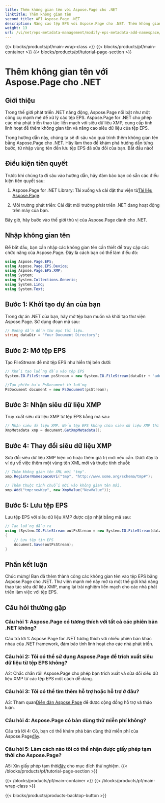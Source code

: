 ```yaml
---
title: Thêm không gian tên với Aspose.Page cho .NET
linktitle: Thêm không gian tên
second_title: API Aspose.Page .NET
description: Nâng cao tệp EPS với Aspose.Page cho .NET. Thêm không gian tên một cách dễ dàng, sửa đổi siêu dữ liệu XMP và tăng cường quy trình phát triển .NET của bạn.
weight: 13
url: /vi/net/eps-metadata-management/modify-eps-metadata-add-namespace/
---
```


{{< blocks/products/pf/main-wrap-class >}}
{{< blocks/products/pf/main-container >}}
{{< blocks/products/pf/tutorial-page-section >}}

# Thêm không gian tên với Aspose.Page cho .NET

## Giới thiệu

Trong thế giới phát triển .NET năng động, Aspose.Page nổi bật như một công cụ mạnh mẽ để xử lý các tệp EPS. Aspose.Page for .NET cho phép các nhà phát triển thao tác liền mạch với siêu dữ liệu XMP, cung cấp tính linh hoạt để thêm không gian tên và nâng cao siêu dữ liệu của tệp EPS.

Trong hướng dẫn này, chúng ta sẽ đi sâu vào quá trình thêm không gian tên bằng Aspose.Page cho .NET. Hãy làm theo để khám phá hướng dẫn từng bước, từ nhập vùng tên đến lưu tệp EPS đã sửa đổi của bạn. Bắt đầu nào!

## Điều kiện tiên quyết

Trước khi chúng ta đi sâu vào hướng dẫn, hãy đảm bảo bạn có sẵn các điều kiện tiên quyết sau:

1.  Aspose.Page for .NET Library: Tải xuống và cài đặt thư viện từ[Tài liệu Aspose.Page](https://reference.aspose.com/page/net/).

2. Môi trường phát triển: Cài đặt môi trường phát triển .NET đang hoạt động trên máy của bạn.

Bây giờ, hãy bước vào thế giới thú vị của Aspose.Page dành cho .NET.

## Nhập không gian tên

Để bắt đầu, bạn cần nhập các không gian tên cần thiết để truy cập các chức năng của Aspose.Page. Đây là cách bạn có thể làm điều đó:

```csharp
using Aspose.Page.EPS;
using Aspose.Page.EPS.Device;
using Aspose.Page.EPS.XMP;
using System;
using System.Collections.Generic;
using System.Linq;
using System.Text;
```

## Bước 1: Khởi tạo dự án của bạn

Trong dự án .NET của bạn, hãy mở tệp bạn muốn và khởi tạo thư viện Aspose.Page. Sử dụng đoạn mã sau:

```csharp
// Đường dẫn đến thư mục tài liệu.
string dataDir = "Your Document Directory";
```

## Bước 2: Mở tệp EPS

Tạo FileStream để mở tệp EPS như hiển thị bên dưới:

```csharp
// Khởi tạo luồng đầu vào tệp EPS
System.IO.FileStream psStream = new System.IO.FileStream(dataDir + "add_simple_props_input.eps", System.IO.FileMode.Open, System.IO.FileAccess.Read);

//Tạo phiên bản PsDocument từ luồng
PsDocument document = new PsDocument(psStream);
```

## Bước 3: Nhận siêu dữ liệu XMP

Truy xuất siêu dữ liệu XMP từ tệp EPS bằng mã sau:

```csharp
// Nhận siêu dữ liệu XMP. Nếu tệp EPS không chứa siêu dữ liệu XMP thì một tệp mới sẽ được tạo với các giá trị từ nhận xét siêu dữ liệu PS.
XmpMetadata xmp = document.GetXmpMetadata();
```

## Bước 4: Thay đổi siêu dữ liệu XMP

Sửa đổi siêu dữ liệu XMP hiện có hoặc thêm giá trị mới nếu cần. Dưới đây là ví dụ về việc thêm một vùng tên XML mới và thuộc tính chuỗi:

```csharp
// Thêm không gian tên XML mới "tmp".
xmp.RegisterNamespaceUri("tmp", "http://www.some.org/schema/tmp#");

// Thêm thuộc tính chuỗi mới vào không gian tên mới.
xmp.Add("tmp:newKey", new XmpValue("NewValue"));
```

## Bước 5: Lưu tệp EPS

Lưu tệp EPS với siêu dữ liệu XMP được cập nhật bằng mã sau:

```csharp
// Tạo luồng đầu ra
using (System.IO.FileStream outPsStream = new System.IO.FileStream(dataDir + "add_namespace_output.eps", System.IO.FileMode.Create, System.IO.FileAccess.Write))
{
    // Lưu tập tin EPS
    document.Save(outPsStream);
}
```

## Phần kết luận

Chúc mừng! Bạn đã thêm thành công các không gian tên vào tệp EPS bằng Aspose.Page cho .NET. Thư viện mạnh mẽ này mở ra một thế giới khả năng thao tác siêu dữ liệu XMP, mang lại trải nghiệm liền mạch cho các nhà phát triển làm việc với tệp EPS.

## Câu hỏi thường gặp

### Câu hỏi 1: Aspose.Page có tương thích với tất cả các phiên bản .NET không?

Câu trả lời 1: Aspose.Page for .NET tương thích với nhiều phiên bản khác nhau của .NET framework, đảm bảo tính linh hoạt cho các nhà phát triển.

### Câu hỏi 2: Tôi có thể sử dụng Aspose.Page để trích xuất siêu dữ liệu từ tệp EPS không?

A2: Chắc chắn rồi! Aspose.Page cho phép bạn trích xuất và sửa đổi siêu dữ liệu XMP từ các tệp EPS một cách dễ dàng.

### Câu hỏi 3: Tôi có thể tìm thêm hỗ trợ hoặc hỗ trợ ở đâu?

 A3: Tham quan[Diễn đàn Aspose.Page](https://forum.aspose.com/c/page/39) để được cộng đồng hỗ trợ và thảo luận.

### Câu hỏi 4: Aspose.Page có bản dùng thử miễn phí không?

 Câu trả lời 4: Có, bạn có thể khám phá bản dùng thử miễn phí của Aspose.Page[đây](https://releases.aspose.com/).

### Câu hỏi 5: Làm cách nào tôi có thể nhận được giấy phép tạm thời cho Aspose.Page?

 A5: Xin giấy phép tạm thời[đây](https://purchase.aspose.com/temporary-license/) cho mục đích thử nghiệm.
{{< /blocks/products/pf/tutorial-page-section >}}

{{< /blocks/products/pf/main-container >}}
{{< /blocks/products/pf/main-wrap-class >}}

{{< blocks/products/products-backtop-button >}}
